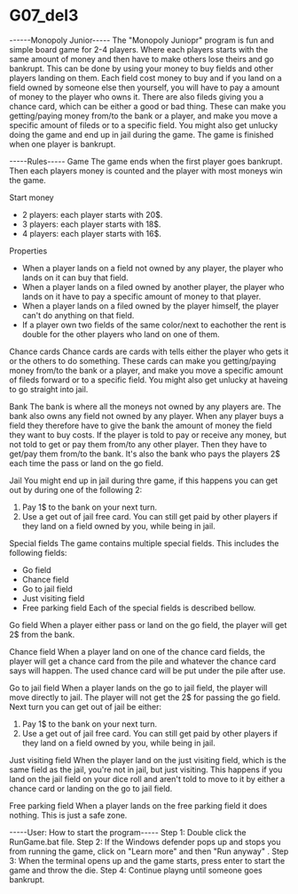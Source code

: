 # G07_del3
------Monopoly Junior-----
The "Monopoly Juniopr" program is fun and simple board game for 2-4 players. Where each players starts with the same amount of money and then have to make others lose theirs and go bankrupt. This can be done by using your money to buy fields and other players landing on them. Each field cost money to buy and if you land on a field owned by someone else then yourself, you will have to pay a amount of money to the player who owns it. There are also fileds giving you a chance card, which can be either a good or bad thing. These can make you getting/paying money from/to the bank or a player, and make you move a specific amount of fileds or to a specific field. You might also get unlucky doing the game and end up in jail during the game. The game is finished when one player is bankrupt.

-----Rules-----
Game
The game ends when the first player goes bankrupt. Then each players money is counted and the player with most moneys win the game.

Start money 
- 2 players: each player starts with 20$.
- 3 players: each player starts with 18$.
- 4 players: each player starts with 16$.

Properties
- When a player lands on a field not owned by any player, the player who lands on it can buy that field.  
- When a player lands on a filed owned by another player, the player who lands on it have to pay a specific amount of money to that player.
- When a player lands on a filed owned by the player himself, the player can't do anything on that field.
- If a player own two fields of the same color/next to eachother the rent is double for the other players who land on one of them.

Chance cards
Chance cards are cards with tells either the player who gets it or the others to do something. These cards can make you getting/paying money from/to the bank or a player, and make you move a specific amount of fileds forward or to a specific field. You might also get unlucky at haveing to go straight into jail.

Bank
The bank is where all the moneys not owned by any players are. The bank also owns any field not owned by any player. When any player buys a field they therefore have to give the bank the amount of money the field they want to buy costs. If the player is told to pay or receive any money, but not told to get or pay them from/to any other player. Then they have to get/pay them from/to the bank. It's also the bank who pays the players 2$ each time the pass or land on the go field. 

Jail
You might end up in jail during thre game, if this happens you can get out by during one of the following 2:
1) Pay 1$ to the bank on your next turn.
2) Use a get out of jail free card.
You can still get paid by other players if they land on a field owned by you, while being in jail.

Special fields
The game contains multiple special fields. This includes the following fields:
- Go field
- Chance field
- Go to jail field
- Just visiting field
- Free parking field
Each of the special fields is described bellow.

Go field
When a player either pass or land on the go field, the player will get 2$ from the bank.

Chance field
When a player land on one of the chance card fields, the player will get a chance card from the pile and whatever the chance card says will happen. The used chance card will be put under the pile after use.

Go to jail field
When a player lands on the go to jail field, the player will move directly to jail. The player will not get the 2$ for passing the go field. Next turn you can get out of jail be either:
1) Pay 1$ to the bank on your next turn.
2) Use a get out of jail free card.
You can still get paid by other players if they land on a field owned by you, while being in jail.

Just visiting field
When the player land on the just visiting field, which is the same field as the jail, you're not in jail, but just visiting. This happens if you land on the jail field on your dice roll and aren't told to move to it by either a chance card or landing on the go to jail field.

Free parking field
When a player lands on the free parking field it does nothing. This is just a safe zone.

-----User: How to start the program-----
Step 1: Double click the RunGame.bat file. 
Step 2: If the Windows defender pops up and stops you from running the game, click on "Learn more" and then "Run anyway" .
Step 3: When the terminal opens up and the game starts, press enter to start the game and throw the die. 
Step 4: Continue playng until someone goes bankrupt.